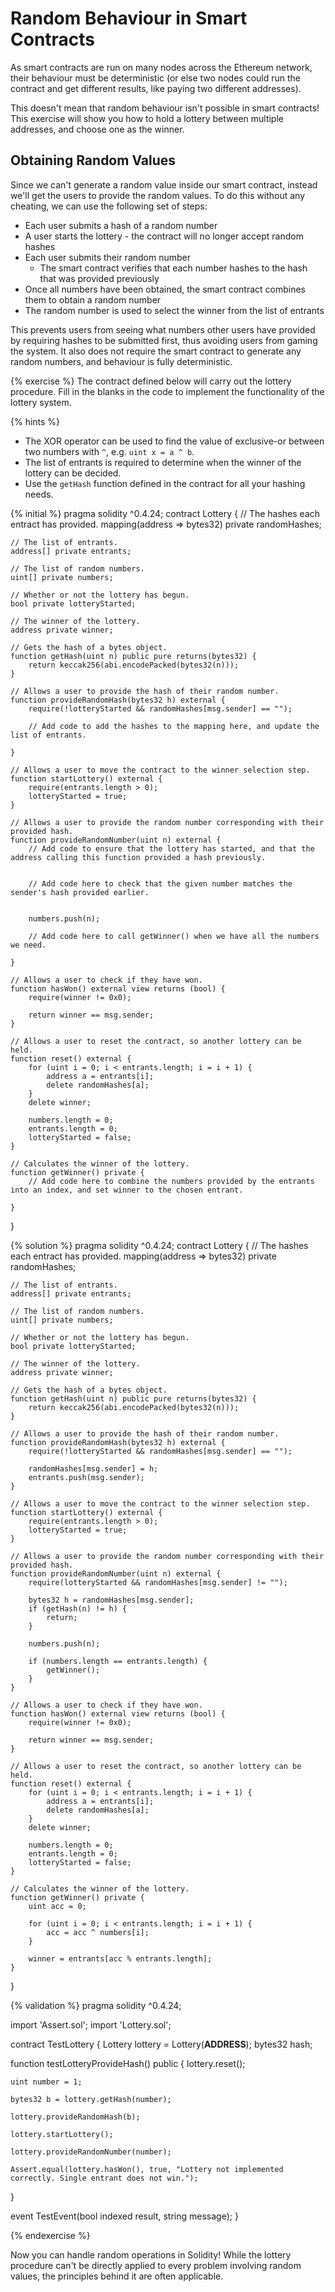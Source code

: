 # Random Behaviour in Smart Contracts

As smart contracts are run on many nodes across the Ethereum network, their behaviour must be deterministic (or else two nodes could run the contract and get different results, like paying two different addresses).

This doesn't mean that random behaviour isn't possible in smart contracts! This exercise will show you how to hold a lottery between multiple addresses, and choose one as the winner.

## Obtaining Random Values

Since we can't generate a random value inside our smart contract, instead we'll get the users to provide the random values. To do this without any cheating, we can use the following set of steps:
- Each user submits a hash of a random number
- A user starts the lottery - the contract will no longer accept random hashes
- Each user submits their random number
  - The smart contract verifies that each number hashes to the hash that was provided previously
- Once all numbers have been obtained, the smart contract combines them to obtain a random number
- The random number is used to select the winner from the list of entrants

This prevents users from seeing what numbers other users have provided by requiring hashes to be submitted first, thus avoiding users from gaming the system. It also does not require the smart contract to generate any random numbers, and behaviour is fully deterministic.

{% exercise %}
The contract defined below will carry out the lottery procedure. Fill in the blanks in the code to implement the functionality of the lottery system.

{% hints %}
- The XOR operator can be used to find the value of exclusive-or between two numbers with `^`, e.g. `uint x = a ^ b`.
- The list of entrants is required to determine when the winner of the lottery can be decided.
- Use the `getHash` function defined in the contract for all your hashing needs.

{% initial %}
pragma solidity ^0.4.24;
contract Lottery {
    // The hashes each entract has provided.
    mapping(address => bytes32) private randomHashes;
    
    // The list of entrants.
    address[] private entrants;
    
    // The list of random numbers.
    uint[] private numbers;
    
    // Whether or not the lottery has begun.
    bool private lotteryStarted;
    
    // The winner of the lottery.
    address private winner;
    
    // Gets the hash of a bytes object.
    function getHash(uint n) public pure returns(bytes32) {
        return keccak256(abi.encodePacked(bytes32(n)));
    }
    
    // Allows a user to provide the hash of their random number.
    function provideRandomHash(bytes32 h) external {
        require(!lotteryStarted && randomHashes[msg.sender] == "");
        
        // Add code to add the hashes to the mapping here, and update the list of entrants.

    }
    
    // Allows a user to move the contract to the winner selection step.
    function startLottery() external {
        require(entrants.length > 0);
        lotteryStarted = true;
    }
    
    // Allows a user to provide the random number corresponding with their provided hash.
    function provideRandomNumber(uint n) external {
        // Add code to ensure that the lottery has started, and that the address calling this function provided a hash previously.
        

        // Add code here to check that the given number matches the sender's hash provided earlier.
        

        numbers.push(n);
        
        // Add code here to call getWinner() when we have all the numbers we need.

    }
    
    // Allows a user to check if they have won.
    function hasWon() external view returns (bool) {
        require(winner != 0x0);
        
        return winner == msg.sender;
    }
    
    // Allows a user to reset the contract, so another lottery can be held.
    function reset() external {
        for (uint i = 0; i < entrants.length; i = i + 1) {
            address a = entrants[i];
            delete randomHashes[a];
        }
        delete winner;
        
        numbers.length = 0;
        entrants.length = 0;
        lotteryStarted = false;
    }
    
    // Calculates the winner of the lottery.
    function getWinner() private {
        // Add code here to combine the numbers provided by the entrants into an index, and set winner to the chosen entrant.
        
    }
}

{% solution %}
pragma solidity ^0.4.24;
contract Lottery {
    // The hashes each entract has provided.
    mapping(address => bytes32) private randomHashes;
    
    // The list of entrants.
    address[] private entrants;
    
    // The list of random numbers.
    uint[] private numbers;
    
    // Whether or not the lottery has begun.
    bool private lotteryStarted;
    
    // The winner of the lottery.
    address private winner;
    
    // Gets the hash of a bytes object.
    function getHash(uint n) public pure returns(bytes32) {
        return keccak256(abi.encodePacked(bytes32(n)));
    }
    
    // Allows a user to provide the hash of their random number.
    function provideRandomHash(bytes32 h) external {
        require(!lotteryStarted && randomHashes[msg.sender] == "");
        
        randomHashes[msg.sender] = h;
        entrants.push(msg.sender);
    }
    
    // Allows a user to move the contract to the winner selection step.
    function startLottery() external {
        require(entrants.length > 0);
        lotteryStarted = true;
    }
    
    // Allows a user to provide the random number corresponding with their provided hash.
    function provideRandomNumber(uint n) external {
        require(lotteryStarted && randomHashes[msg.sender] != "");
        
        bytes32 h = randomHashes[msg.sender];
        if (getHash(n) != h) {
            return;
        }
        
        numbers.push(n);
        
        if (numbers.length == entrants.length) {
            getWinner();
        }
    }
    
    // Allows a user to check if they have won.
    function hasWon() external view returns (bool) {
        require(winner != 0x0);
        
        return winner == msg.sender;
    }
    
    // Allows a user to reset the contract, so another lottery can be held.
    function reset() external {
        for (uint i = 0; i < entrants.length; i = i + 1) {
            address a = entrants[i];
            delete randomHashes[a];
        }
        delete winner;
        
        numbers.length = 0;
        entrants.length = 0;
        lotteryStarted = false;
    }
    
    // Calculates the winner of the lottery.
    function getWinner() private {
        uint acc = 0;
        
        for (uint i = 0; i < entrants.length; i = i + 1) {
            acc = acc ^ numbers[i];
        }
        
        winner = entrants[acc % entrants.length];
    }
}

{% validation %}
pragma solidity ^0.4.24;

import 'Assert.sol';
import 'Lottery.sol';

contract TestLottery {
  Lottery lottery = Lottery(__ADDRESS__);
  bytes32 hash;

  function testLotteryProvideHash() public {
    lottery.reset();

    uint number = 1;

    bytes32 b = lottery.getHash(number);
    
    lottery.provideRandomHash(b);

    lottery.startLottery();

    lottery.provideRandomNumber(number);

    Assert.equal(lottery.hasWon(), true, "Lottery not implemented correctly. Single entrant does not win.");
  }

  event TestEvent(bool indexed result, string message);
}

{% endexercise %}

Now you can handle random operations in Solidity! While the lottery procedure can't be directly applied to every problem involving random values, the principles behind it are often applicable.
